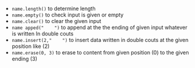 - `name.length()` to determine length 
- `name.empty()` to check input is given or empty 
- `name.clear()` to clear the given input
- `name apped("    ")` to append at the the ending of given input whatever is written In double couts
- `name.insert(2,"    ")` to insert data written in double couts at the given position like (2)
- `name.erase(0, 3)` to erase to content from given position (0) to the given ending (3)
